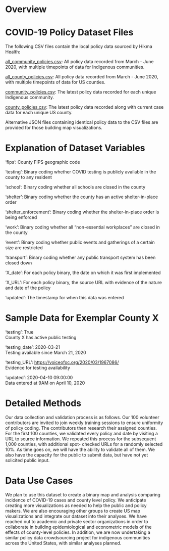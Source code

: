 # Overview

# COVID-19 Policy Dataset Files

The following CSV files contain the local policy data sourced by Hikma Health:

[all_community_policies.csv](https://github.com/hikmahealth/covid19countymap/blob/gh-pages/all_community_policies.csv): All policy data recorded from March - June 2020, with multiple timepoints of data for Indigenous communities.

[all_county_policies.csv](https://github.com/hikmahealth/covid19countymap/blob/gh-pages/all_county_policies.csv): All policy data recorded from March - June 2020, with multiple timepoints of data for US counties.

[community_policies.csv](https://github.com/hikmahealth/covid19countymap/blob/gh-pages/community_policies.csv): The latest policy data recorded for each unique Indigenous community.

[county_policies.csv](https://github.com/hikmahealth/covid19countymap/blob/gh-pages/county_policies.csv): The latest policy data recorded along with current case data for each unique US county.

Alternative JSON files containing identical policy data to the CSV files are provided for those building map visualizations.

# Explanation of Dataset Variables
‘fips’: County FIPS geographic code

‘testing’: Binary coding whether COVID testing is publicly available in the county to any resident

‘school’: Binary coding whether all schools are closed in the county

‘shelter’: Binary coding whether the county has an active shelter-in-place order

‘shelter_enforcement’: Binary coding whether the shelter-in-place order is being enforced

‘work’: Binary coding whether all “non-essential workplaces” are closed in the county

‘event’:  Binary coding whether public events and gatherings of a certain size are restricted

‘transport’: Binary coding whether any public transport system has been closed down

‘X_date’: For each policy binary, the date on which it was first implemented

‘X_URL’: For each policy binary, the source URL with evidence of the nature and date of the policy

‘updated’: The timestamp for when this data was entered

# Sample Data for Exemplar County X
‘testing’: True                   
County X has active public testing

‘testing_date’: 2020-03-21                                                        
Testing available since March 21, 2020

‘testing_URL’: https://voiceofoc.org/2020/03/1967086/                             
Evidence for testing availability

‘updated’: 2020-04-10 09:00:00                                                    
Data entered at 9AM on April 10, 2020

# Detailed Methods
Our data collection and validation process is as follows. Our 100 volunteer contributors are invited to join weekly training sessions to ensure uniformity of policy coding. The contributors then research their assigned counties. For the first 100 counties, we validated every policy and date by visiting a URL to source information. We repeated this process for the subsequent 1,000 counties, with additional spot- checked URLs for a randomly selected 10%. As time goes on, we will have the ability to validate all of them. We also have the capacity for the public to submit data, but have not yet solicited public input.

# Data Use Cases
We plan to use this dataset to create a binary map and analysis comparing incidence of COVID-19 cases and county level policy. We anticipate creating more visualizations as needed to help the public and policy makers. We are also encouraging other groups to create US map visualizations and integrate our dataset into their analyses. We have reached out to academic and private sector organizations in order to collaborate in building epidemiological and econometric models of the effects of county-level policies. In addition, we are now undertaking a similar policy data crowdsourcing project for indigenous communities across the United States, with similar analyses planned.

